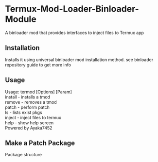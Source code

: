 # Termux-Mod-Loader-Binloader-Module
A binloader mod that provides interfaces to inject files to Termux app
## Installation
Installs it using universal binloader mod installation method. see binloader repository guide to get more info
## Usage
Usage: termod [Options] [Param]<br>
install - installs a tmod<br>
remove - removes a tmod<br>
patch - perform patch<br>
ls - lists exist pkgs<br>
inject - inject files to termux<br>
help - show help screen<br>
Powered by Ayaka7452<br>
## Make a Patch Package
Package structure
